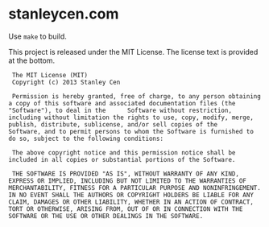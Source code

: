 # stanleycen.com

Use `make` to build.

This project is released under the MIT License. The license text is provided at the bottom.

     The MIT License (MIT)
     Copyright (c) 2013 Stanley Cen

     Permission is hereby granted, free of charge, to any person obtaining a copy of this software and associated documentation files (the "Software"), to deal in the      Software without restriction, including without limitation the rights to use, copy, modify, merge, publish, distribute, sublicense, and/or sell copies of the      Software, and to permit persons to whom the Software is furnished to do so, subject to the following conditions:

     The above copyright notice and this permission notice shall be included in all copies or substantial portions of the Software.

     THE SOFTWARE IS PROVIDED "AS IS", WITHOUT WARRANTY OF ANY KIND, EXPRESS OR IMPLIED, INCLUDING BUT NOT LIMITED TO THE WARRANTIES OF MERCHANTABILITY, FITNESS FOR A PARTICULAR PURPOSE AND NONINFRINGEMENT. IN NO EVENT SHALL THE AUTHORS OR COPYRIGHT HOLDERS BE LIABLE FOR ANY CLAIM, DAMAGES OR OTHER LIABILITY, WHETHER IN AN ACTION OF CONTRACT, TORT OR OTHERWISE, ARISING FROM, OUT OF OR IN CONNECTION WITH THE SOFTWARE OR THE USE OR OTHER DEALINGS IN THE SOFTWARE.
